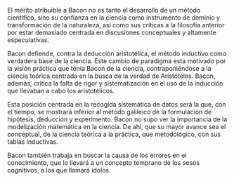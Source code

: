 El mérito atribuible a Bacon no es tanto el desarrollo de un método científico, sino su confianza en la ciencia como instrumento de dominio y transformación de la naturaleza, así como sus críticas a la filosofía anterior por estar demasiado centrada en discusiones conceptuales y altamente especulativas.

Bacon defiende, contra la deducción aristotélica, el método inductivo como verdadera base de la ciencia. Este cambio de paradigma esta motivado por la visión práctica que tenía Bacon de la ciencia, contraponiéndose a la ciencia teórica centrada en la busca de la verdad de Aristóteles. Bacon, además, critica la falta de rigor y sistematización en el uso de la inducción que llevaban a cabo los aristotélicos.

Esta posición centrada en la recogida sistemática de datos será la que, con el tiempo, se mostrará inferior al método galileico de la formulación de hipótesis, deducción y experimento. Bacon no supo ver la importancia de la modelización matemática en la ciencia. De ahí, que su mayor avance sea el conceptual, de la ciencia teórica a la práctica, que metodológico, con sus tablas inductivas.

Bacon también trabaja en buscar la causa de los errores en el conocimiento, que lo llevará a un concepto temprano de los sesos cognitivos, a los que llamará ídolos.
